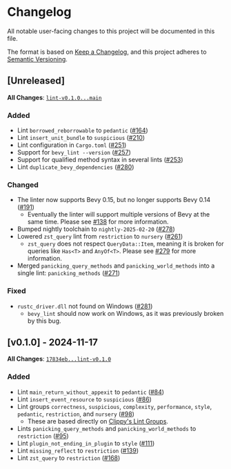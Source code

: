 # Changelog

All notable user-facing changes to this project will be documented in this file.

The format is based on [Keep a Changelog], and this project adheres to [Semantic Versioning].

[Keep a Changelog]: https://keepachangelog.com/en/1.1.0/
[Semantic Versioning]: https://semver.org/spec/v2.0.0.html

## [Unreleased]

**All Changes**: [`lint-v0.1.0...main`](https://github.com/TheBevyFlock/bevy_cli/compare/lint-v0.1.0...main)

### Added

- Lint `borrowed_reborrowable` to `pedantic` ([#164](https://github.com/TheBevyFlock/bevy_cli/pull/164))
- Lint `insert_unit_bundle` to `suspicious` ([#210](https://github.com/TheBevyFlock/bevy_cli/pull/210))
- Lint configuration in `Cargo.toml` ([#251](https://github.com/TheBevyFlock/bevy_cli/pull/251))
- Support for `bevy_lint --version` ([#257](https://github.com/TheBevyFlock/bevy_cli/pull/257))
- Support for qualified method syntax in several lints ([#253](https://github.com/TheBevyFlock/bevy_cli/pull/253))
- Lint `duplicate_bevy_dependencies` ([#280](https://github.com/TheBevyFlock/bevy_cli/pull/280))

### Changed

- The linter now supports Bevy 0.15, but no longer supports Bevy 0.14 ([#191](https://github.com/TheBevyFlock/bevy_cli/pull/191))
    - Eventually the linter will support multiple versions of Bevy at the same time. Please see [#138](https://github.com/TheBevyFlock/bevy_cli/issues/138) for more information.
- Bumped nightly toolchain to `nightly-2025-02-20` ([#278](https://github.com/TheBevyFlock/bevy_cli/pull/278))
- Lowered `zst_query` lint from `restriction` to `nursery` ([#261](https://github.com/TheBevyFlock/bevy_cli/pull/261))
    - `zst_query` does not respect `QueryData::Item`, meaning it is broken for queries like `Has<T>` and `AnyOf<T>`. Please see [#279](https://github.com/TheBevyFlock/bevy_cli/issues/279) for more information.
- Merged `panicking_query_methods` and `panicking_world_methods` into a single lint: `panicking_methods` ([#271](https://github.com/TheBevyFlock/bevy_cli/pull/271))

### Fixed

- `rustc_driver.dll` not found on Windows ([#281](https://github.com/TheBevyFlock/bevy_cli/pull/281))
    - `bevy_lint` should now work on Windows, as it was previously broken by this bug.

## [v0.1.0] - 2024-11-17

**All Changes**: [`17834eb...lint-v0.1.0`](https://github.com/TheBevyFlock/bevy_cli/compare/17834eb...lint-v0.1.0)

### Added

- Lint `main_return_without_appexit` to `pedantic` ([#84](https://github.com/TheBevyFlock/bevy_cli/pull/84))
- Lint `insert_event_resource` to `suspicious` ([#86](https://github.com/TheBevyFlock/bevy_cli/pull/86))
- Lint groups `correctness`, `suspicious`, `complexity`, `performance`, `style`, `pedantic`, `restriction`, and `nursery` ([#98](https://github.com/TheBevyFlock/bevy_cli/pull/98))
    - These are based directly on [Clippy's Lint Groups](https://doc.rust-lang.org/stable/clippy/lints.html).
- Lints `panicking_query_methods` and `panicking_world_methods` to `restriction` ([#95](https://github.com/TheBevyFlock/bevy_cli/pull/95))
- Lint `plugin_not_ending_in_plugin` to `style` ([#111](https://github.com/TheBevyFlock/bevy_cli/pull/111))
- Lint `missing_reflect` to `restriction` ([#139](https://github.com/TheBevyFlock/bevy_cli/pull/139))
- Lint `zst_query` to `restriction` ([#168](https://github.com/TheBevyFlock/bevy_cli/pull/168))

